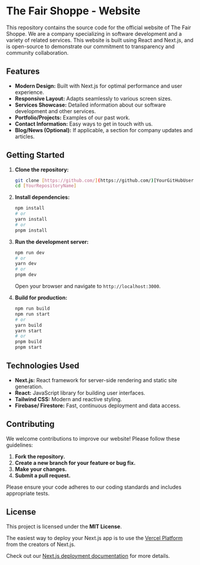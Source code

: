# The Fair Shoppe - Website

This repository contains the source code for the official website of The Fair Shoppe. We are a company specializing in software development and a variety of related services. This website is built using React and Next.js, and is open-source to demonstrate our commitment to transparency and community collaboration.

## Features

* **Modern Design:** Built with Next.js for optimal performance and user experience.
* **Responsive Layout:** Adapts seamlessly to various screen sizes.
* **Services Showcase:** Detailed information about our software development and other services.
* **Portfolio/Projects:** Examples of our past work.
* **Contact Information:** Easy ways to get in touch with us.
* **Blog/News (Optional):** If applicable, a section for company updates and articles.

## Getting Started

1.  **Clone the repository:**

    ```bash
    git clone [https://github.com/](https://github.com/)[YourGitHubUsername]/[YourRepositoryName].git
    cd [YourRepositoryName]
    ```

2.  **Install dependencies:**

    ```bash
    npm install
    # or
    yarn install
    # or
    pnpm install
    ```

3.  **Run the development server:**

    ```bash
    npm run dev
    # or
    yarn dev
    # or
    pnpm dev
    ```

    Open your browser and navigate to `http://localhost:3000`.

4.  **Build for production:**

    ```bash
    npm run build
    npm run start
    # or
    yarn build
    yarn start
    # or
    pnpm build
    pnpm start
    ```

## Technologies Used

* **Next.js:** React framework for server-side rendering and static site generation.
* **React:** JavaScript library for building user interfaces.
* **Tailwind CSS:** Modern and reactive styling.
* **Firebase/ Firestore:** Fast, continuous deployment and data access.

## Contributing

We welcome contributions to improve our website! Please follow these guidelines:

1.  **Fork the repository.**
2.  **Create a new branch for your feature or bug fix.**
3.  **Make your changes.**
4.  **Submit a pull request.**

Please ensure your code adheres to our coding standards and includes appropriate tests.

## License

This project is licensed under the **MIT License**.

The easiest way to deploy your Next.js app is to use the [Vercel Platform](https://vercel.com/new?utm_medium=default-template&filter=next.js&utm_source=create-next-app&utm_campaign=create-next-app-readme) from the creators of Next.js.

Check out our [Next.js deployment documentation](https://nextjs.org/docs/app/building-your-application/deploying) for more details.
